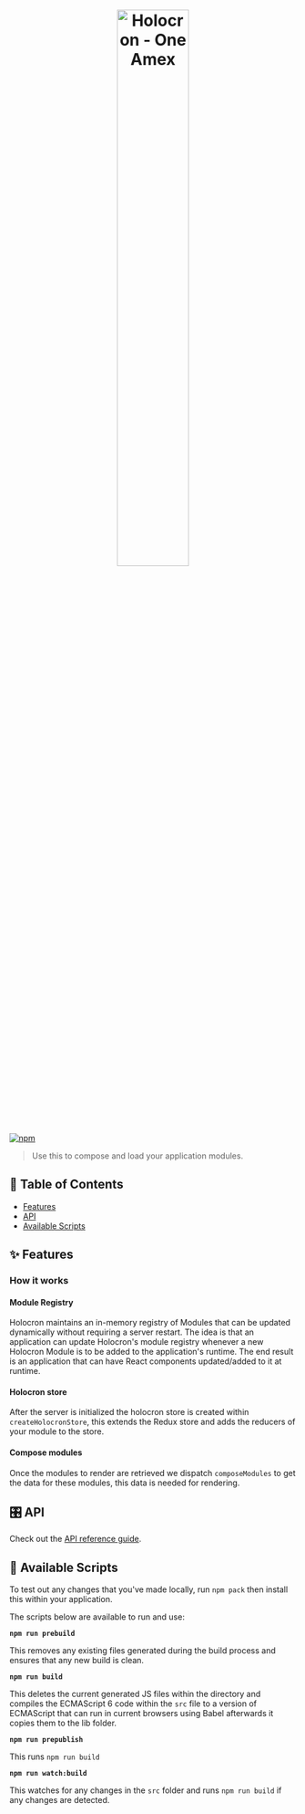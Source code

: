 <h1 align="center">
  <img src='https://github.com/americanexpress/holocron/raw/master/holocron.png' alt="Holocron - One Amex" width='50%'/>
</h1>

[![npm](https://img.shields.io/npm/v/holocron)](https://www.npmjs.com/package/holocron)

> Use this to compose and load your application modules.

## 📖 Table of Contents

* [Features](#-features)
* [API](#%EF%B8%8F-api)
* [Available Scripts](#-available-scripts)

## ✨ Features

### How it works

#### Module Registry

Holocron maintains an in-memory registry of Modules that can be updated dynamically without 
requiring a server restart. The idea is that an application can update Holocron's module registry 
whenever a new Holocron Module is to be added to the application's runtime. The end result is an 
application that can have React components updated/added to it at runtime.

#### Holocron store

After the server is initialized the holocron store is created within `createHolocronStore`, this 
extends the Redux store and adds the reducers of your module to the store.

#### Compose modules

Once the modules to render are retrieved we dispatch  `composeModules` to get the data for these 
modules, this data is needed for rendering.

## 🎛️ API

Check out the [API reference guide](./docs/api/README.md).

## 📜 Available Scripts

To test out any changes that you've made locally, run `npm pack` then install this within your 
application.

The scripts below are available to run and use:
  
**`npm run prebuild`**

This removes any existing files generated during the build process and ensures that any new build is 
clean.

**`npm run build`**

This deletes the current generated JS files within the directory and compiles the ECMAScript 6 code 
within the `src` file to a version of ECMAScript that can run in current browsers using Babel 
afterwards it copies them to the lib folder.

**`npm run prepublish`**

This runs `npm run build`

**`npm run watch:build`**

This watches for any changes in the  `src` folder and runs `npm run build` if any changes are 
detected.

